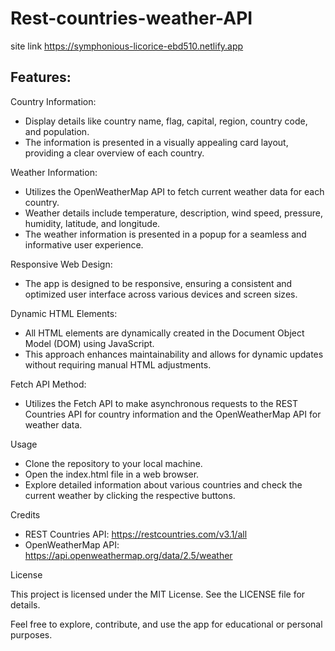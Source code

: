 # Rest-countries-weather-API

site link
https://symphonious-licorice-ebd510.netlify.app

## Features:
Country Information:
- Display details like country name, flag, capital, region, country code, and population.
- The information is presented in a visually appealing card layout, providing a clear overview of each country.

Weather Information:

- Utilizes the OpenWeatherMap API to fetch current weather data for each country.
- Weather details include temperature, description, wind speed, pressure, humidity, latitude, and longitude.
- The weather information is presented in a popup for a seamless and informative user experience.

Responsive Web Design:

- The app is designed to be responsive, ensuring a consistent and optimized user interface across various devices and screen sizes.

Dynamic HTML Elements:
- All HTML elements are dynamically created in the Document Object Model (DOM) using JavaScript.
- This approach enhances maintainability and allows for dynamic updates without requiring manual HTML adjustments.

Fetch API Method:
- Utilizes the Fetch API to make asynchronous requests to the REST Countries API for country information and the OpenWeatherMap API for weather data.


Usage
- Clone the repository to your local machine.
- Open the index.html file in a web browser.
- Explore detailed information about various countries and check the current weather by clicking the respective buttons.


Credits
 - REST Countries API: https://restcountries.com/v3.1/all
 - OpenWeatherMap API: https://api.openweathermap.org/data/2.5/weather

License

This project is licensed under the MIT License. See the LICENSE file for details.

Feel free to explore, contribute, and use the app for educational or personal purposes.
